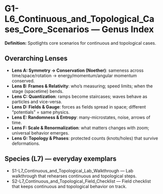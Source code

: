# G1-L6_Continuous_and_Topological_Cases_Core_Scenarios — Genus Index
**Definition:** Spotlights core scenarios for continuous and topological cases.

## Overarching Lenses

- **Lens A: Symmetry -> Conservation (Noether)**: sameness across time/space/rotation → energy/momentum/angular momentum conserved.
- **Lens B: Frames & Relativity**: who’s measuring; speed limits; when the stage (spacetime) bends.
- **Lens C: Quantization**: ramps become staircases; waves behave as particles and vice-versa.
- **Lens D: Fields & Gauge**: forces as fields spread in space; different “potentials” = same physics.
- **Lens E: Randomness & Entropy**: many-microstates, noise, arrows of time.
- **Lens F: Scale & Renormalization**: what matters changes with zoom; universal behavior emerges.
- **Lens G: Topology & Phases**: protected counts (knots/holes) that survive deformations.

## Species (L7) — everyday exemplars

- S1-L7_Continuous_and_Topological_Lab_Walkthrough — Lab walkthrough that rehearses continuous and topological steps.
- S2-L7_Continuous_and_Topological_Field_Checklist — Field checklist that keeps continuous and topological behavior on track.
